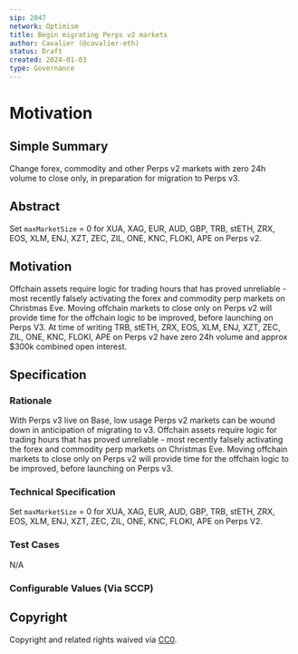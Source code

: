 ```yaml
---
sip: 2047
network: Optimism
title: Begin migrating Perps v2 markets
author: Cavalier (@cavalier-eth)
status: Draft
created: 2024-01-03
type: Governance
---
```


# Motivation
<!--You can leave these HTML comments in your merged SIP and delete the visible duplicate text guides, they will not appear and may be helpful to refer to if you edit it again. This is the suggested template for new SIPs. Note that an SIP number will be assigned by an editor. When opening a pull request to submit your SIP, please use an abbreviated title in the filename, `sip-draft_title_abbrev.md`. The title should be 44 characters or less.-->

## Simple Summary
<!--"If you can't explain it simply, you don't understand it well enough." Simply describe the outcome the proposed changes intends to achieve. This should be non-technical and accessible to a casual community member.-->
Change forex, commodity and other Perps v2 markets with zero 24h volume to close only, in preparation for migration to Perps v3.

## Abstract

<!--A short (~200 word) description of the proposed change, the abstract should clearly describe the proposed change. This is what *will* be done if the SIP is implemented, not *why* it should be done or *how* it will be done. If the SIP proposes deploying a new contract, write, "we propose to deploy a new contract that will do x".-->

Set `maxMarketSize` = 0 for XUA, XAG, EUR, AUD, GBP, TRB, stETH, ZRX, EOS, XLM, ENJ, XZT, ZEC, ZIL, ONE, KNC, FLOKI, APE on Perps v2. 


## Motivation

<!--This is the problem statement. This is the *why* of the SIP. It should clearly explain *why* the current state of the protocol is inadequate.  It is critical that you explain *why* the change is needed, if the SIP proposes changing how something is calculated, you must address *why* the current calculation is inaccurate or wrong. This is not the place to describe how the SIP will address the issue!-->

Offchain assets require logic for trading hours that has proved unreliable - most recently falsely activating the forex and commodity perp markets on Christmas Eve. Moving offchain markets to close only on Perps v2 will provide time for the offchain logic to be improved, before launching on Perps V3. 
At time of writing TRB, stETH, ZRX, EOS, XLM, ENJ, XZT, ZEC, ZIL, ONE, KNC, FLOKI, APE on Perps v2 have zero 24h volume and approx $300k combined open interest.

## Specification

<!--The specification should describe the syntax and semantics of any new feature, there are five sections
1. Overview
2. Rationale
3. Technical Specification
4. Test Cases
5. Configurable Values
-->

### Rationale

<!--This is where you explain the reasoning behind how you propose to solve the problem. Why did you propose to implement the change in this way, what were the considerations and trade-offs. The rationale fleshes out what motivated the design and why particular design decisions were made. It should describe alternate designs that were considered and related work. The rationale may also provide evidence of consensus within the community, and should discuss important objections or concerns raised during discussion.-->

With Perps v3 live on Base, low usage Perps v2 markets can be wound down in anticipation of migrating to v3. Offchain assets require logic for trading hours that has proved unreliable - most recently falsely activating the forex and commodity perp markets on Christmas Eve. Moving offchain markets to close only on Perps v2 will provide time for the offchain logic to be improved, before launching on Perps v3. 

### Technical Specification

<!--The technical specification should outline the public API of the changes proposed. That is, changes to any of the interfaces Synthetix currently exposes or the creations of new ones.-->

Set `maxMarketSize` = 0 for XUA, XAG, EUR, AUD, GBP, TRB, stETH, ZRX, EOS, XLM, ENJ, XZT, ZEC, ZIL, ONE, KNC, FLOKI, APE on Perps V2. 

### Test Cases

<!--Test cases for an implementation are mandatory for SIPs but can be included with the implementation..-->

N/A

### Configurable Values (Via SCCP)

<!--Please list all values configurable via SCCP under this implementation.-->

## Copyright

Copyright and related rights waived via [CC0](https://creativecommons.org/publicdomain/zero/1.0/).
